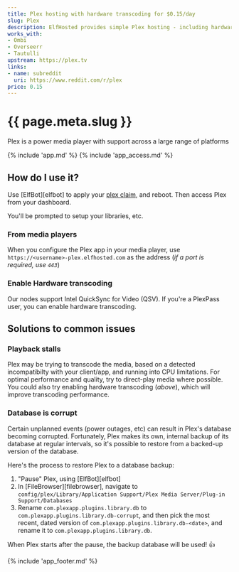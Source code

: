 ```yaml
---
title: Plex hosting with hardware transcoding for $0.15/day
slug: Plex
description: ElfHosted provides simple Plex hosting - including hardware transcoding
works_with:
- Ombi
- Overseerr
- Tautulli
upstream: https://plex.tv
links:
- name: subreddit
  uri: https://www.reddit.com/r/plex
price: 0.15
---
```


# {{ page.meta.slug }}

Plex is a power media player with support across a large range of platforms

{% include 'app.md' %}
{% include 'app_access.md' %}

## How do I use it?

Use [ElfBot][elfbot] to apply your [plex claim](https://www.plex.tv/claim/), and reboot. Then access Plex from your dashboard.

You'll be prompted to setup your libraries, etc.

### From media players

When you configure the Plex app in your media player, use `https://<username>-plex.elfhosted.com` as the address (*if a port is required, use `443`*)

### Enable Hardware transcoding

Our nodes support Intel QuickSync for Video (QSV). If you're a PlexPass user, you can enable hardware transcoding.

## Solutions to common issues

### Playback stalls

Plex may be trying to transcode the media, based on a detected incompatibilty with your client/app, and running into CPU limitations. For optimal performance and quality, try to direct-play media where possible. You could also try enabling hardware transcoding (*above*), which will improve transcoding performance.

### Database is corrupt

Certain unplanned events (power outages, etc) can result in Plex's database becoming corrupted. Fortunately, Plex makes its own, internal backup of its database at regular intervals, so it's possible to restore from a backed-up version of the database.

Here's the process to restore Plex to a database backup:

1. "Pause" Plex, using [ElfBot][elfbot]
2. In [FileBrowser][filebrowser], navigate to `config/plex/Library/Application Support/Plex Media Server/Plug-in Support/Databases`
3. Rename `com.plexapp.plugins.library.db` to `com.plexapp.plugins.library.db-corrupt`, and then pick the most recent, dated version of `com.plexapp.plugins.library.db-<date>`, and rename it to `com.plexapp.plugins.library.db`.

When Plex starts after the pause, the backup database will be used! :thumbsup:

{% include 'app_footer.md' %}